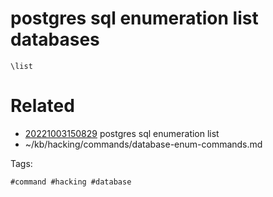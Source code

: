 # postgres sql enumeration list databases
```
\list
```

# Related

- [20221003150829](/zet/20221003150829/README.md) postgres sql enumeration list
- ~/kb/hacking/commands/database-enum-commands.md

Tags:

    #command #hacking #database 
